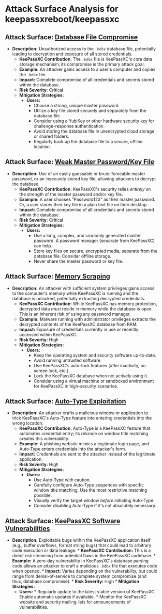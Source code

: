 # Attack Surface Analysis for keepassxreboot/keepassxc

## Attack Surface: [Database File Compromise](./attack_surfaces/database_file_compromise.md)

*   **Description:** Unauthorized access to the `.kdbx` database file, potentially leading to decryption and exposure of all stored credentials.
    *   **KeePassXC Contribution:** The `.kdbx` file is KeePassXC's core data storage mechanism; its compromise is the primary attack goal.
    *   **Example:** An attacker gains access to a user's computer and copies the `.kdbx` file.
    *   **Impact:** Complete compromise of all credentials and secrets stored within the database.
    *   **Risk Severity:** Critical
    *   **Mitigation Strategies:**
        *   **Users:**
            *   Choose a strong, unique master password.
            *   Utilize a key file stored securely and separately from the database file.
            *   Consider using a YubiKey or other hardware security key for challenge-response authentication.
            *   Avoid storing the database file in unencrypted cloud storage or shared folders.
            *   Regularly back up the database file to a secure, offline location.

## Attack Surface: [Weak Master Password/Key File](./attack_surfaces/weak_master_passwordkey_file.md)

*   **Description:** Use of an easily guessable or brute-forceable master password, or an insecurely stored key file, allowing attackers to decrypt the database.
    *   **KeePassXC Contribution:** KeePassXC's security relies *entirely* on the strength of the master password and/or key file.
    *   **Example:** A user chooses "Password123" as their master password. Or, a user stores their key file in a plain text file on their desktop.
    *   **Impact:** Complete compromise of all credentials and secrets stored within the database.
    *   **Risk Severity:** Critical
    *   **Mitigation Strategies:**
        *   **Users:**
            *   Use a long, complex, and randomly generated master password.  A password manager (separate from KeePassXC) can help.
            *   Store key files on secure, encrypted media, separate from the database file. Consider offline storage.
            *   Never share the master password or key file.

## Attack Surface: [Memory Scraping](./attack_surfaces/memory_scraping.md)

*   **Description:** An attacker with sufficient system privileges gains access to the computer's memory while KeePassXC is running and the database is unlocked, potentially extracting decrypted credentials.
    *   **KeePassXC Contribution:** While KeePassXC has memory protection, decrypted data *must* reside in memory while the database is open. This is an inherent risk of using any password manager.
    *   **Example:** Malware running with administrator privileges extracts the decrypted contents of the KeePassXC database from RAM.
    *   **Impact:** Exposure of credentials currently in use or recently accessed within KeePassXC.
    *   **Risk Severity:** High
    *   **Mitigation Strategies:**
        *   **Users:**
            *   Keep the operating system and security software up-to-date.
            *   Avoid running untrusted software.
            *   Use KeePassXC's auto-lock features (after inactivity, on screen lock, etc.).
            *   Lock the KeePassXC database when not actively using it.
            *   Consider using a virtual machine or sandboxed environment for KeePassXC in high-security scenarios.

## Attack Surface: [Auto-Type Exploitation](./attack_surfaces/auto-type_exploitation.md)

*   **Description:** An attacker crafts a malicious window or application to trick KeePassXC's Auto-Type feature into entering credentials into the wrong location.
    *   **KeePassXC Contribution:** Auto-Type is a KeePassXC feature that automates credential entry; its reliance on window title matching creates this vulnerability.
    *   **Example:** A phishing website mimics a legitimate login page, and Auto-Type enters credentials into the attacker's form.
    *   **Impact:** Credentials are sent to the attacker instead of the legitimate application.
    *   **Risk Severity:** High
    *   **Mitigation Strategies:**
        *   **Users:**
            *   Use Auto-Type with caution.
            *   Carefully configure Auto-Type sequences with specific window title matching.  Use the most restrictive matching possible.
            *   Visually verify the target window *before* initiating Auto-Type.
            *   Consider disabling Auto-Type if it's not absolutely necessary.

## Attack Surface: [KeePassXC Software Vulnerabilities](./attack_surfaces/keepassxc_software_vulnerabilities.md)

*    **Description:** Exploitable bugs within the KeePassXC application itself (e.g., buffer overflows, format string bugs) that could lead to arbitrary code execution or data leakage.
    *    **KeePassXC Contribution:** This is a direct risk stemming from potential flaws in the KeePassXC codebase.
    *    **Example:** A zero-day vulnerability in KeePassXC's database parsing code allows an attacker to craft a malicious `.kdbx` file that executes code when opened.
    *    **Impact:** Varies depending on the vulnerability, but could range from denial-of-service to complete system compromise (and thus, database compromise).
    *    **Risk Severity:** High
    *    **Mitigation Strategies:**
        *    **Users:**
            *   Regularly update to the latest stable version of KeePassXC.  Enable automatic updates if available.
            *   Monitor the KeePassXC website and security mailing lists for announcements of vulnerabilities.

